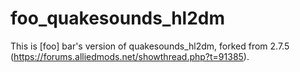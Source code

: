 foo_quakesounds_hl2dm 
=====================

This is [foo] bar's version of quakesounds_hl2dm, forked from 2.7.5 (https://forums.alliedmods.net/showthread.php?t=91385).

